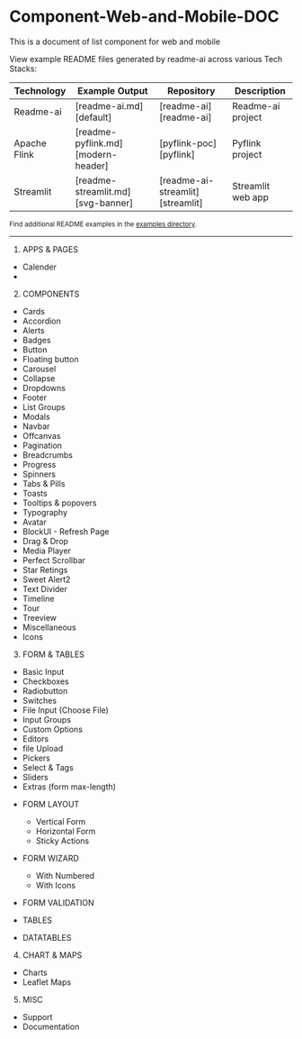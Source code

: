 # Component-Web-and-Mobile-DOC
This is a document of list component for web and mobile



View example README files generated by readme-ai across various Tech Stacks:

| Technology | Example Output | Repository | Description |
|------------|---------------|------------|-------------|
| Readme-ai | [readme-ai.md][default] | [readme-ai][readme-ai] | Readme-ai project |
| Apache Flink | [readme-pyflink.md][modern-header] | [pyflink-poc][pyflink] | Pyflink project |
| Streamlit | [readme-streamlit.md][svg-banner] | [readme-ai-streamlit][streamlit] | Streamlit web app |


<sub>Find additional README examples in the [examples directory](https://github.com/eli64s/readme-ai/tree/main/examples).</sub>

---


1. APPS & PAGES
- Calender
- 

2. COMPONENTS
- Cards
- Accordion
- Alerts
- Badges
- Button
- Floating button
- Carousel
- Collapse
- Dropdowns
- Footer
- List Groups
- Modals
- Navbar
- Offcanvas
- Pagination 
- Breadcrumbs
- Progress
- Spinners
- Tabs & Pills
- Toasts
- Tooltips & popovers
- Typography
- Avatar
- BlockUI - Refresh Page
- Drag & Drop
- Media Player
- Perfect Scrollbar
- Star Retings
- Sweet Alert2
- Text Divider
- Timeline
- Tour
- Treeview
- Miscellaneous
- Icons

3. FORM & TABLES
- Basic Input
- Checkboxes
- Radiobutton
- Switches
- File Input (Choose File)
- Input Groups
- Custom Options
- Editors
- file Upload
- Pickers
- Select & Tags
- Sliders
- Extras (form max-length)

* FORM LAYOUT
  - Vertical Form
  - Horizontal Form
  - Sticky Actions

* FORM WIZARD
  - With Numbered
  - With Icons

* FORM VALIDATION
* TABLES
* DATATABLES

4. CHART & MAPS
- Charts
- Leaflet Maps

5. MISC
- Support
- Documentation
